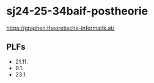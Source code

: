 # sj24-25-34baif-postheorie

<https://graphen.theoretische-informatik.at/>

## PLFs

- 21.11.
- 9.1.
- 23.1.
